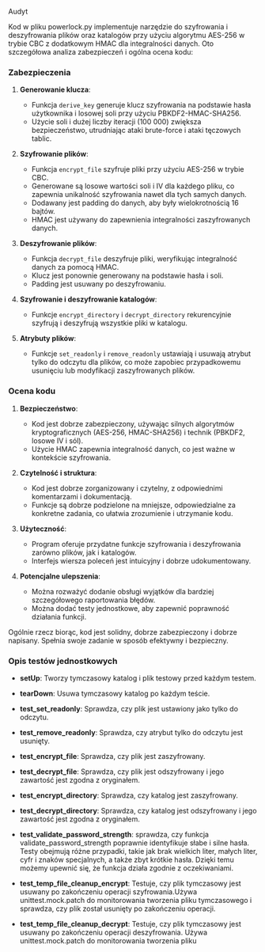 Audyt

Kod w pliku powerlock.py implementuje narzędzie do szyfrowania i deszyfrowania plików oraz katalogów przy użyciu algorytmu AES-256 w trybie CBC z dodatkowym HMAC dla integralności danych. Oto szczegółowa analiza zabezpieczeń i ogólna ocena kodu:

### Zabezpieczenia

1. **Generowanie klucza**:
   - Funkcja `derive_key` generuje klucz szyfrowania na podstawie hasła użytkownika i losowej soli przy użyciu PBKDF2-HMAC-SHA256. 
   - Użycie soli i dużej liczby iteracji (100 000) zwiększa bezpieczeństwo, utrudniając ataki brute-force i ataki tęczowych tablic.

2. **Szyfrowanie plików**:
   - Funkcja `encrypt_file` szyfruje pliki przy użyciu AES-256 w trybie CBC.
   - Generowane są losowe wartości soli i IV dla każdego pliku, co zapewnia unikalność szyfrowania nawet dla tych samych danych.
   - Dodawany jest padding do danych, aby były wielokrotnością 16 bajtów.
   - HMAC jest używany do zapewnienia integralności zaszyfrowanych danych.

3. **Deszyfrowanie plików**:
   - Funkcja `decrypt_file` deszyfruje pliki, weryfikując integralność danych za pomocą HMAC.
   - Klucz jest ponownie generowany na podstawie hasła i soli.
   - Padding jest usuwany po deszyfrowaniu.

4. **Szyfrowanie i deszyfrowanie katalogów**:
   - Funkcje `encrypt_directory` i `decrypt_directory` rekurencyjnie szyfrują i deszyfrują wszystkie pliki w katalogu.

5. **Atrybuty plików**:
   - Funkcje `set_readonly` i `remove_readonly` ustawiają i usuwają atrybut tylko do odczytu dla plików, co może zapobiec przypadkowemu usunięciu lub modyfikacji zaszyfrowanych plików.

### Ocena kodu

1. **Bezpieczeństwo**:
   - Kod jest dobrze zabezpieczony, używając silnych algorytmów kryptograficznych (AES-256, HMAC-SHA256) i technik (PBKDF2, losowe IV i sól).
   - Użycie HMAC zapewnia integralność danych, co jest ważne w kontekście szyfrowania.

2. **Czytelność i struktura**:
   - Kod jest dobrze zorganizowany i czytelny, z odpowiednimi komentarzami i dokumentacją.
   - Funkcje są dobrze podzielone na mniejsze, odpowiedzialne za konkretne zadania, co ułatwia zrozumienie i utrzymanie kodu.

3. **Użyteczność**:
   - Program oferuje przydatne funkcje szyfrowania i deszyfrowania zarówno plików, jak i katalogów.
   - Interfejs wiersza poleceń jest intuicyjny i dobrze udokumentowany.

4. **Potencjalne ulepszenia**:
   - Można rozważyć dodanie obsługi wyjątków dla bardziej szczegółowego raportowania błędów.
   - Można dodać testy jednostkowe, aby zapewnić poprawność działania funkcji.

Ogólnie rzecz biorąc, kod jest solidny, dobrze zabezpieczony i dobrze napisany. Spełnia swoje zadanie w sposób efektywny i bezpieczny.

### Opis testów jednostkowych

- **setUp**: Tworzy tymczasowy katalog i plik testowy przed każdym testem.
- **tearDown**: Usuwa tymczasowy katalog po każdym teście.
- **test_set_readonly**: Sprawdza, czy plik jest ustawiony jako tylko do odczytu.
- **test_remove_readonly**: Sprawdza, czy atrybut tylko do odczytu jest usunięty.
- **test_encrypt_file**: Sprawdza, czy plik jest zaszyfrowany.
- **test_decrypt_file**: Sprawdza, czy plik jest odszyfrowany i jego zawartość jest zgodna z oryginałem.
- **test_encrypt_directory**: Sprawdza, czy katalog jest zaszyfrowany.
- **test_decrypt_directory**: Sprawdza, czy katalog jest odszyfrowany i jego zawartość jest zgodna z oryginałem.
- **test_validate_password_strength**: sprawdza, czy funkcja validate_password_strength poprawnie identyfikuje słabe i silne hasła. Testy obejmują różne przypadki, takie jak brak wielkich liter, małych liter, cyfr i znaków specjalnych, a także zbyt krótkie hasła. Dzięki temu możemy upewnić się, że funkcja działa zgodnie z oczekiwaniami.

- **test_temp_file_cleanup_encrypt**: Testuje, czy plik tymczasowy jest usuwany po zakończeniu operacji szyfrowania.Używa unittest.mock.patch do monitorowania tworzenia pliku tymczasowego i sprawdza, czy plik został usunięty po zakończeniu operacji.

- **test_temp_file_cleanup_decrypt**: Testuje, czy plik tymczasowy jest usuwany po zakończeniu operacji deszyfrowania. Używa unittest.mock.patch do monitorowania tworzenia pliku